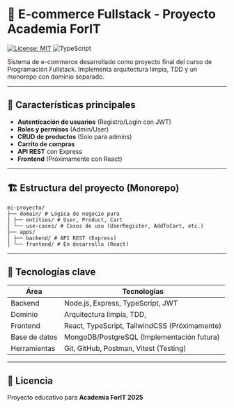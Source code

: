 # 🛒 E-commerce Fullstack - Proyecto Academia ForIT

[![License: MIT](https://img.shields.io/badge/License-MIT-blue.svg)](https://opensource.org/licenses/MIT)
![TypeScript](https://img.shields.io/badge/TypeScript-4.9.5-blue)

Sistema de e-commerce desarrollado como proyecto final del curso de Programación Fullstack. Implementa arquitectura limpia, TDD y un monorepo con dominio separado.

---

## 🚀 Características principales

- **Autenticación de usuarios** (Registro/Login con JWT)
- **Roles y permisos** (Admin/User)
- **CRUD de productos** (Solo para admins)
- **Carrito de compras**
- **API REST** con Express
- **Frontend** (Próximamente con React)

---

## 🏗️ Estructura del proyecto (Monorepo)

```
mi-proyecto/
├── domain/ # Lógica de negocio pura
│ ├── entities/ # User, Product, Cart
│ └── use-cases/ # Casos de uso (UserRegister, AddToCart, etc.)
├── apps/
│ ├── backend/ # API REST (Express)
│ └── frontend/ # En desarrollo (React)
```

---

## 🔧 Tecnologías clave

| Área          | Tecnologías                                   |
| ------------- | --------------------------------------------- |
| Backend       | Node.js, Express, TypeScript, JWT             |
| Dominio       | Arquitectura limpia, TDD,                     |
| Frontend      | React, TypeScript, TailwindCSS (Próximamente) |
| Base de datos | MongoDB/PostgreSQL (Implementación futura)    |
| Herramientas  | Git, GitHub, Postman, Vitest (Testing)        |

---

## 📜 **Licencia**

Proyecto educativo para **Academia ForIT 2025**
